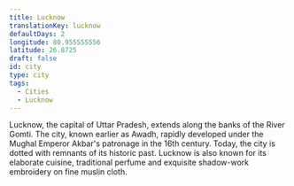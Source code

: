 ```yaml
---
title: Lucknow
translationKey: lucknow
defaultDays: 2
longitude: 80.955555556
latitude: 26.8725
draft: false
id: city
type: city
tags:
  - Cities
  - Lucknow
---
```

Lucknow, the capital of Uttar Pradesh, extends along the banks of the River Gomti. The city, known earlier as Awadh, rapidly developed under the Mughal Emperor Akbar's patronage in the 16th century. Today, the city is dotted with remnants of its historic past. Lucknow is also known for its elaborate cuisine, traditional perfume and exquisite shadow-work embroidery on fine muslin cloth.